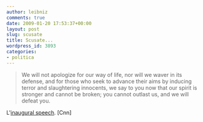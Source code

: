 ```yaml
---
author: leibniz
comments: true
date: 2009-01-20 17:53:37+00:00
layout: post
slug: scusate
title: Scusate...
wordpress_id: 3893
categories:
- politica
---
```


> We will not apologize for our way of life, nor will we waver in its defense, and for those who seek to advance their aims by inducing terror and slaughtering innocents, we say to you now that our spirit is stronger and cannot be broken; you cannot outlast us, and we will defeat you.


L'[inaugural speech](http://edition.cnn.com/2009/POLITICS/01/20/obama.politics/index.html). [Cnn]
